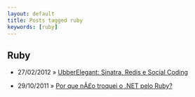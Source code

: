 ```yaml
---
layout: default
title: Posts tagged ruby
keywords: [ruby]
---
```

<h2 class="category">Ruby</h2>
<ul class="posts">
<li>
<p>
<span class="date">27/02/2012</span> &raquo;
<a href="/blog/ubberelegant-sinatra-redis-e-social-coding">UbberElegant: Sinatra, Redis e Social Coding</a>
</p>
</li>
<li>
<p>
<span class="date">29/10/2011</span> &raquo;
<a href="/blog/por-que-nao-troquei-o-net-pelo-ruby">Por que nÃ£o troquei o .NET pelo Ruby?</a>
</p>
</li>
</ul>
